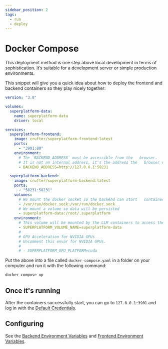 ```yaml
---
sidebar_position: 2
tags:
  - run
  - deploy
---
```


# Docker Compose

This deployment method is one step above local development in terms of sophistication. It’s suitable for a development server or simple production environments.

This snippet will give you a quick idea about how to deploy the frontend and backend containers so they play nicely together:

```yaml
version: "3.8"

volumes:
  superplatform-data:
    name: superplatform-data
    driver: local

services:
  superplatform-frontend:
    image: crufter/superplatform-frontend:latest
    ports:
      - "3901:80"
    environment:
      # The `BACKEND_ADDRESS` must be accessible from the   browser.
      # It is not an internal address, it's the address the   browser will make API requests to.
      - BACKEND_ADDRESS=http://127.0.0.1:58231

  superplatform-backend:
    image: crufter/superplatform-backend:latest
    ports:
      - "58231:58231"
    volumes:
      # We mount the docker socket so the backend can start   containers
      - /var/run/docker.sock:/var/run/docker.sock
      # We mount a volume so data will be persisted
      - superplatform-data:/root/.superplatform
    environment:
      # This volume will be mounted by the LLM containers to access the models downloaded by Superplatform.
      - SUPERPLATFORM_VOLUME_NAME=superplatform-data
      #
      # GPU Acceleration for NVIDIA GPUs
      # Uncomment this envar for NVIDIA GPUs.
      #
      # - SUPERPLATFORM_GPU_PLATFORM=cuda
```

Put the above into a file called `docker-compose.yaml` in a folder on your computer and run it with the following command:

```sh
docker compose up
```

## Once it's running

After the containers successfully start, you can go to `127.0.0.1:3901` and log in with the [Default Credentials](/docs/running/using#default-credentials).

## Configuring

See the [Backend Environment Variables](./backend-environment-variables/) and [Frontend Environment Variables](./backend-environment-variables/).
